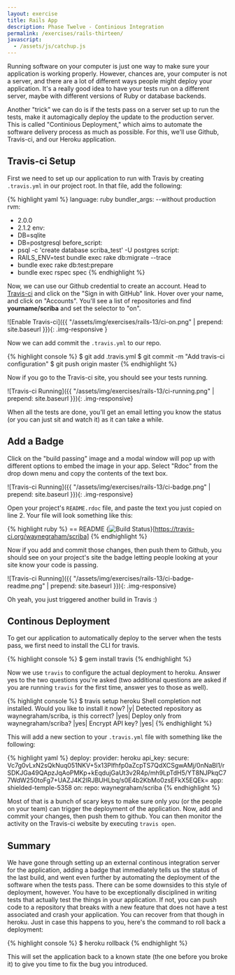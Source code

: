 ```yaml
---
layout: exercise
title: Rails App
description: Phase Twelve - Continious Integration
permalink: /exercises/rails-thirteen/
javascript:
  - /assets/js/catchup.js
---
```


Running software on your computer is just one way to make sure your application
is working properly. However, chances are, your computer is not a server, and
there are a lot of different ways people might deploy your application. It's a
really good idea to have your tests run on a different server, maybe with
different versions of Ruby or database backends.

Another "trick" we can do is if the tests pass on a server set up to run the
tests, make it automagically deploy the update to the production server. This
is called "Continious Deployment," which aims to automate the software delivery
process as much as possible. For this, we'll use Github, Travis-ci, and our
Heroku application.

## Travis-ci Setup

First we need to set up our application to run with Travis by creating
`.travis.yml` in our project root. In that file, add the following:

{% highlight yaml %}
language: ruby
bundler_args: --without production
rvm:
  - 2.0.0
  - 2.1.2
env:
  - DB=sqlite
  - DB=postgresql
before_script:
  - psql -c 'create database scriba_test' -U postgres
script:
  - RAILS_ENV=test bundle exec rake db:migrate --trace
  - bundle exec rake db:test:prepare
  - bundle exec rspec spec
{% endhighlight %}

Now, we can use our Github credential to create an account. Head to
[Travis-ci](https://travis-ci.org/) and click on the "Sign in with GitHub"
link. Hover over your name, and click on "Accounts". You'll see a list of
repositories and find **yourname/scriba** and set the selector to "on".

![Enable Travis-ci]({{ "/assets/img/exercises/rails-13/ci-on.png" | prepend: site.baseurl }}){: .img-responsive }

Now we can add commit the `.travis.yml` to our repo.

{% highlight console %}
$ git add .travis.yml
$ git commit -m "Add travis-ci configuration"
$ git push origin master
{% endhighlight %}

Now if you go to the Travis-ci site, you should see your tests running.

![Travis-ci Running]({{ "/assets/img/exercises/rails-13/ci-running.png" | prepend: site.baseurl }}){: .img-responsive}

When all the tests are done, you'll get an email letting you know the status
(or you can just sit and watch it) as it can take a while.

## Add a Badge
Click on the "build passing" image and a modal window will pop up with
different options to embed the image in your app. Select "Rdoc" from the drop
down menu and copy the contents of the text box.

![Travis-ci Running]({{ "/assets/img/exercises/rails-13/ci-badge.png" | prepend: site.baseurl }}){: .img-responsive}

Open your project's `README.rdoc` file, and paste the text you just copied on
line 2. Your file will look something like this:

{% highlight ruby %}
== README
{<img src="https://travis-ci.org/waynegraham/scriba.svg?branch=master" alt="Build Status" />}[https://travis-ci.org/waynegraham/scriba]
{% endhighlight %}

Now if you add and commit those changes, then push them to Github, you should
see on your project's site the badge letting people looking at your site know
your code is passing.

![Travis-ci Running]({{ "/assets/img/exercises/rails-13/ci-badge-readme.png" | prepend: site.baseurl }}){: .img-responsive}

Oh yeah, you just triggered another build in Travis :)

## Continous Deployment

To get our application to automatically deploy to the server when the tests
pass, we first need to install the CLI for travis.

{% highlight console %}
$ gem install travis
{% endhighlight %}

Now we use `travis` to configure the actual deployment to heroku. Answer yes to
the two questions you're asked (two additional questions are asked if you are running `travis` for the first time, answer yes to those as well).

{% highlight console %}
$ travis setup heroku
Shell completion not installed. Would you like to install it now? |y| 
Detected repository as waynegraham/scriba, is this correct? |yes| 
Deploy only from waynegraham/scriba? |yes|
Encrypt API key? |yes|
{% endhighlight %}

This will add a new section to your `.travis.yml` file with something like the
following:

{% highlight yaml %}
deploy:
  provider: heroku
  api_key:
    secure: Vc7g0vLxN2sQkNuq051NKV+5x13PIfhfp0aZcpTS7QdXCSgwAMj/0nNaBl1/rSDKJGa49QApzJqAoPMKp+kEqdujGaUt3v2R4p/mh9LpTdH5/YT8NJPkqC77WdW250toFg7+UAZJ4K2IRJBUHLbq/s0E4b2KbMo0zsEFkX5EQEk=
  app: shielded-temple-5358
  on:
    repo: waynegraham/scriba
{% endhighlight %}

Most of that is a bunch of scary keys to make sure only *you* (or the people on
your team) can trigger the deployment of the application. Now, add and commit
your changes, then push them to github. You can then monitor the activity on
the Travis-ci website by executing `travis open`.

## Summary
We have gone through setting up an external continous integration server for
the application, adding a badge that immediately tells us the status of the
last build, and went even further by automating the deployment of the software
when the tests pass. There can be some downsides to this style of deployment,
however. You have to be exceptionally disciplined in writing tests that
actually test the things in your application. If not, you can push code to a
repository that breaks with a new feature that does not have a test associated
and crash your application. You can recover from that though in heroku. Just in
case this happens to you, here's the command to roll back a deployment:

{% highlight console %}
$ heroku rollback
{% endhighlight %}

This will set the application back to a known state (the one before you broke
it) to give you time to fix the bug you introduced.

